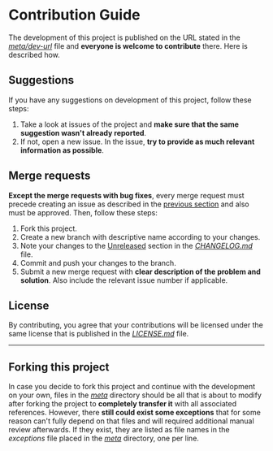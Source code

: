 # Contribution Guide

The development of this project is published on the URL stated in the [*meta/dev-url*](meta/dev-url) file and **everyone is welcome to contribute** there. Here is described how.

## Suggestions

If you have any suggestions on development of this project, follow these steps:

1. Take a look at issues of the project and **make sure that the same suggestion wasn't already reported**.
2. If not, open a new issue. In the issue, **try to provide as much relevant information as possible**.

## Merge requests

**Except the merge requests with bug fixes**, every merge request must precede creating an issue as described in the [previous section](#suggestions) and also must be approved. Then, follow these steps:

1. Fork this project.
2. Create a new branch with descriptive name according to your changes.
3. Note your changes to the [Unreleased](CHANGELOG.md#unreleased) section in the [*CHANGELOG.md*](CHANGELOG.md) file.
4. Commit and push your changes to the branch.
5. Submit a new merge request with **clear description of the problem and solution**. Also include the relevant issue number if applicable.

## License

By contributing, you agree that your contributions will be licensed under the same license that is published in the [*LICENSE.md*](LICENSE.md) file.

---

## Forking this project

In case you decide to fork this project and continue with the development on your own, files in the [*meta*](meta) directory should be all that is about to modify after forking the project to **completely transfer it** with all associated references. However, there **still could exist some exceptions** that for some reason can't fully depend on that files and will required additional manual review afterwards. If they exist, they are listed as file names in the *exceptions* file placed in the [*meta*](meta) directory, one per line.
